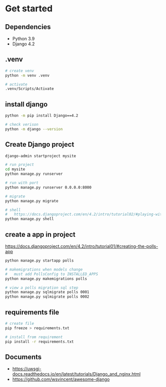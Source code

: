
# Get started
## Dependencies
- Python 3.9
- Django 4.2

##  .venv
```bash
# create venv
python -m venv .venv

# activate
.venv/Scripts/Activate
```

## install django
```bash
python -m pip install Django==4.2

# check verison
python -m django --version
```

## Create Django project
```bash
django-admin startproject mysite

# run project
cd mysite
python manage.py runserver

# run with port
python manage.py runserver 0.0.0.0:8000

# migrate
python manage.py migrate

# shell
#   https://docs.djangoproject.com/en/4.2/intro/tutorial02/#playing-with-the-api
python manage.py shell
```

## create a app in project
https://docs.djangoproject.com/en/4.2/intro/tutorial01/#creating-the-polls-app
```bash
python manage.py startapp polls

# makemigrations when models change
#   must add PollsConfig to INSTALLED_APPS
python manage.py makemigrations polls

# view a polls migration sql step
python manage.py sqlmigrate polls 0001
python manage.py sqlmigrate polls 0002
```


## requirements file
```bash
# create file
pip freeze > requirements.txt

# install from requirement
pip install -r requirements.txt
```

## Documents
- https://uwsgi-docs.readthedocs.io/en/latest/tutorials/Django_and_nginx.html
- https://github.com/wsvincent/awesome-django